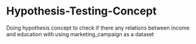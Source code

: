 # Hypothesis-Testing-Concept
Doing hypothesis concept to check if there any relations between income and education with using marketing_campaign as a dataset
